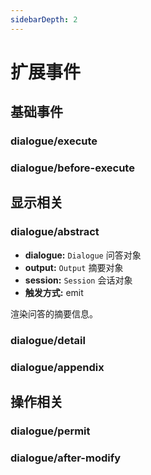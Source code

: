 ```yaml
---
sidebarDepth: 2
---
```


# 扩展事件

## 基础事件

### dialogue/execute

### dialogue/before-execute

## 显示相关

### dialogue/abstract

- **dialogue:** `Dialogue` 问答对象
- **output:** `Output` 摘要对象
- **session:** `Session` 会话对象
- **触发方式:** emit

渲染问答的摘要信息。

### dialogue/detail

### dialogue/appendix

## 操作相关

### dialogue/permit

### dialogue/after-modify
